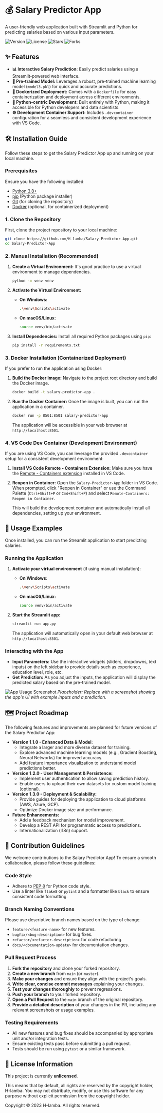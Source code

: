 # 💰 Salary Predictor App

A user-friendly web application built with Streamlit and Python for predicting salaries based on various input parameters.

![Version](https://img.shields.io/badge/version-1.0.0-blue)
![License](https://img.shields.io/badge/license-None-lightgrey)
![Stars](https://img.shields.io/github/stars/H-lamba/Salary-Predictor-App?style=social)
![Forks](https://img.shields.io/github/forks/H-lamba/Salary-Predictor-App?style=social)




## ✨ Features

*   **📊 Interactive Salary Prediction:** Easily predict salaries using a Streamlit-powered web interface.
*   **🚀 Pre-trained Model:** Leverages a robust, pre-trained machine learning model (`model3.pkl`) for quick and accurate predictions.
*   **🐳 Dockerized Deployment:** Comes with a `Dockerfile` for easy containerization and deployment across different environments.
*   **🐍 Python-centric Development:** Built entirely with Python, making it accessible for Python developers and data scientists.
*   **⚙️ Development Container Support:** Includes `.devcontainer` configuration for a seamless and consistent development experience with VS Code.


## 🛠️ Installation Guide

Follow these steps to get the Salary Predictor App up and running on your local machine.

### Prerequisites

Ensure you have the following installed:

*   [Python 3.8+](https://www.python.org/downloads/)
*   [pip](https://pip.pypa.io/en/stable/installation/) (Python package installer)
*   [Git](https://git-scm.com/downloads) (for cloning the repository)
*   [Docker](https://www.docker.com/products/docker-desktop) (optional, for containerized deployment)

### 1. Clone the Repository

First, clone the project repository to your local machine:

```bash
git clone https://github.com/H-lamba/Salary-Predictor-App.git
cd Salary-Predictor-App
```

### 2. Manual Installation (Recommended)

1.  **Create a Virtual Environment:**
    It's good practice to use a virtual environment to manage dependencies.

    ```bash
    python -m venv venv
    ```

2.  **Activate the Virtual Environment:**

    *   **On Windows:**
        ```bash
        .\venv\Scripts\activate
        ```
    *   **On macOS/Linux:**
        ```bash
        source venv/bin/activate
        ```

3.  **Install Dependencies:**
    Install all required Python packages using `pip`:

    ```bash
    pip install -r requirements.txt
    ```

### 3. Docker Installation (Containerized Deployment)

If you prefer to run the application using Docker:

1.  **Build the Docker Image:**
    Navigate to the project root directory and build the Docker image.

    ```bash
    docker build -t salary-predictor-app .
    ```

2.  **Run the Docker Container:**
    Once the image is built, you can run the application in a container.

    ```bash
    docker run -p 8501:8501 salary-predictor-app
    ```

    The application will be accessible in your web browser at `http://localhost:8501`.

### 4. VS Code Dev Container (Development Environment)

If you are using VS Code, you can leverage the provided `.devcontainer` setup for a consistent development environment:

1.  **Install VS Code Remote - Containers Extension:**
    Make sure you have the [Remote - Containers extension](https://marketplace.visualstudio.com/items?itemName=ms-vscode-remote.remote-containers) installed in VS Code.

2.  **Reopen in Container:**
    Open the `Salary-Predictor-App` folder in VS Code. When prompted, click "Reopen in Container" or use the Command Palette (`Ctrl+Shift+P` or `Cmd+Shift+P`) and select `Remote-Containers: Reopen in Container`.

    This will build the development container and automatically install all dependencies, setting up your environment.


## 🚀 Usage Examples

Once installed, you can run the Streamlit application to start predicting salaries.

### Running the Application

1.  **Activate your virtual environment** (if using manual installation):

    *   **On Windows:**
        ```bash
        .\venv\Scripts\activate
        ```
    *   **On macOS/Linux:**
        ```bash
        source venv/bin/activate
        ```

2.  **Start the Streamlit app:**

    ```bash
    streamlit run app.py
    ```

    The application will automatically open in your default web browser at `http://localhost:8501`.

### Interacting with the App

*   **Input Parameters:** Use the interactive widgets (sliders, dropdowns, text inputs) on the left sidebar to provide details such as experience, education level, role, etc.
*   **Get Prediction:** As you adjust the inputs, the application will display the predicted salary based on the pre-trained model.

![App Usage Screenshot](/assets/usage_screenshot.png)
_Placeholder: Replace with a screenshot showing the app's UI with example inputs and a prediction._


## 🗺️ Project Roadmap

The following features and improvements are planned for future versions of the Salary Predictor App:

*   **Version 1.1.0 - Enhanced Data & Model:**
    *   Integrate a larger and more diverse dataset for training.
    *   Explore advanced machine learning models (e.g., Gradient Boosting, Neural Networks) for improved accuracy.
    *   Add feature importance visualization to understand model predictions better.
*   **Version 1.2.0 - User Management & Persistence:**
    *   Implement user authentication to allow saving prediction history.
    *   Enable users to upload their own datasets for custom model training (optional).
*   **Version 1.3.0 - Deployment & Scalability:**
    *   Provide guides for deploying the application to cloud platforms (AWS, Azure, GCP).
    *   Optimize Docker image size and performance.
*   **Future Enhancements:**
    *   Add a feedback mechanism for model improvement.
    *   Develop a REST API for programmatic access to predictions.
    *   Internationalization (i18n) support.


## 🤝 Contribution Guidelines

We welcome contributions to the Salary Predictor App! To ensure a smooth collaboration, please follow these guidelines:

### Code Style

*   Adhere to [PEP 8](https://www.python.org/dev/peps/pep-0008/) for Python code style.
*   Use a linter like `flake8` or `pylint` and a formatter like `black` to ensure consistent code formatting.

### Branch Naming Conventions

Please use descriptive branch names based on the type of change:

*   `feature/<feature-name>` for new features.
*   `bugfix/<bug-description>` for bug fixes.
*   `refactor/<refactor-description>` for code refactoring.
*   `docs/<documentation-update>` for documentation changes.

### Pull Request Process

1.  **Fork the repository** and clone your forked repository.
2.  **Create a new branch** from `main` (or `master`).
3.  **Make your changes** and ensure they align with the project's goals.
4.  **Write clear, concise commit messages** explaining your changes.
5.  **Test your changes thoroughly** to prevent regressions.
6.  **Push your branch** to your forked repository.
7.  **Open a Pull Request** to the `main` branch of the original repository.
8.  **Provide a detailed description** of your changes in the PR, including any relevant screenshots or usage examples.

### Testing Requirements

*   All new features and bug fixes should be accompanied by appropriate unit and/or integration tests.
*   Ensure existing tests pass before submitting a pull request.
*   Tests should be run using `pytest` or a similar framework.


## 📄 License Information

This project is currently **unlicensed**.

This means that by default, all rights are reserved by the copyright holder, H-lamba. You may not distribute, modify, or use this software for any purpose without explicit permission from the copyright holder.

Copyright © 2023 H-lamba. All rights reserved.
